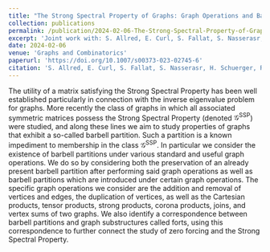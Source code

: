 ```yaml
---
title: "The Strong Spectral Property of Graphs: Graph Operations and Barbell Partitions"
collection: publications
permalink: /publication/2024-02-06-The-Strong-Spectral-Property-of-Graphs:-Graph-Operations-and-Barbell-Partitions
excerpt: 'Joint work with: S. Allred, E. Curl, S. Fallat, S. Nasserasr, H. Schuerger and P. K. Vishwakarma'
date: 2024-02-06
venue: 'Graphs and Combinatorics'
paperurl: 'https://doi.org/10.1007/s00373-023-02745-6'
citation: 'S. Allred, E. Curl, S. Fallat, S. Nasserasr, H. Schuerger, R. R. Villagrán and P. K. Vishwakarma. &quot;The Strong Spectral Property of Graphs: Graph Operations and Barbell Partitions.&quot; <i>Graphs and Combinatorics</i>. 40, 20 (2024).'
---
```


The utility of a matrix satisfying the Strong Spectral Property has been well established particularly in connection with the inverse eigenvalue problem for graphs. More recently the class of graphs in which all associated symmetric matrices possess the Strong Spectral Property (denoted $\mathcal{G}^{\text{SSP}}$) were studied, and along these lines we aim to study properties of graphs that exhibit a so-called barbell partition. Such a partition is a known impediment to membership in the class $\mathcal{G}^{\text{SSP}}$. In particular we consider the existence of barbell partitions under various standard and useful graph operations. We do so by considering both the preservation of an already present barbell partition after performing said graph operations as well as barbell partitions which are introduced under certain graph operations. The specific graph operations we consider are the addition and removal of vertices and edges, the duplication of vertices, as well as the Cartesian products, tensor products, strong products, corona products, joins, and vertex sums of two graphs. We also identify a correspondence between barbell partitions and graph substructures called forts, using this correspondence to further connect the study of zero forcing and the Strong Spectral Property.
